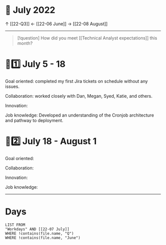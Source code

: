 # 📅 July 2022
↑ [[22-Q3]]
← [[22-06 June]]
→ [[22-08 August]]

---
> [!question] How did you meet [[Technical Analyst expectations]] this month?
# 🏃1️⃣  July 5 - 18
Goal oriented: completed my first Jira tickets on schedule without any issues.

Collaboration: worked closely with Dan, Megan, Syed, Katie, and others.

Innovation: 

Job knowledge: Developed an understanding of the Cronjob architecture and pathway to deployment.

# 🏃2️⃣  July 18 - August 1
Goal oriented: 

Collaboration:

Innovation:

Job knowledge:

---
# Days
```dataview
LIST FROM
"Workdays" AND [[22-07 July]]
WHERE !contains(file.name, "Q")
WHERE !contains(file.name, "June")
```